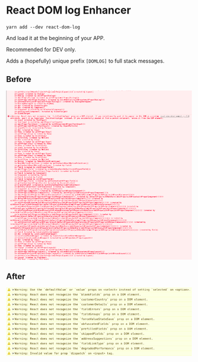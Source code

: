 # React DOM log Enhancer

`yarn add --dev react-dom-log`

And load it at the beginning of your APP.

Recommended for DEV only.

Adds a (hopefully) unique prefix `[DOMLOG]` to full stack messages.

## Before

![before](https://raw.githubusercontent.com/magic-m-johnson/react-dom-log/master/before.png)

## After

![after](https://raw.githubusercontent.com/magic-m-johnson/react-dom-log/master/after.png)